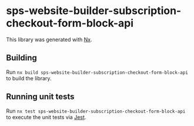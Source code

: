 # sps-website-builder-subscription-checkout-form-block-api

This library was generated with [Nx](https://nx.dev).

## Building

Run `nx build sps-website-builder-subscription-checkout-form-block-api` to build the library.

## Running unit tests

Run `nx test sps-website-builder-subscription-checkout-form-block-api` to execute the unit tests via [Jest](https://jestjs.io).
